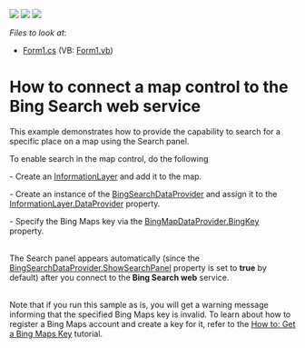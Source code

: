 <!-- default badges list -->
![](https://img.shields.io/endpoint?url=https://codecentral.devexpress.com/api/v1/VersionRange/128576223/16.1.4%2B)
[![](https://img.shields.io/badge/Open_in_DevExpress_Support_Center-FF7200?style=flat-square&logo=DevExpress&logoColor=white)](https://supportcenter.devexpress.com/ticket/details/E5065)
[![](https://img.shields.io/badge/📖_How_to_use_DevExpress_Examples-e9f6fc?style=flat-square)](https://docs.devexpress.com/GeneralInformation/403183)
<!-- default badges end -->
<!-- default file list -->
*Files to look at*:

* [Form1.cs](./CS/ConnectBingSearchProvider/Form1.cs) (VB: [Form1.vb](./VB/ConnectBingSearchProvider/Form1.vb))
<!-- default file list end -->
# How to connect a map control to the Bing Search web service


<p>This example demonstrates how to provide the capability to search for a specific place on a map using the Search panel. </p><p>To enable search in the map control, do the following</p><p>- Create an <a href="http://documentation.devexpress.com/#WindowsForms/clsDevExpressXtraMapInformationLayertopic"><u>InformationLayer</u></a> and add it to the map. </p><p>- Create an instance of the <a href="http://documentation.devexpress.com/#WindowsForms/clsDevExpressXtraMapBingSearchDataProvidertopic"><u>BingSearchDataProvider</u></a> and assign it to the <a href="http://documentation.devexpress.com/#WindowsForms/DevExpressXtraMapInformationLayer_DataProvidertopic"><u>InformationLayer.DataProvider</u></a> property. </p><p>- Specify the Bing Maps key via the <a href="http://documentation.devexpress.com/#WindowsForms/DevExpressXtraMapBingMapDataProvider_BingKeytopic"><u>BingMapDataProvider.BingKey</u></a> property. </p><p><br />
The Search panel appears automatically (since the <a href="http://documentation.devexpress.com/#WindowsForms/DevExpressXtraMapBingSearchDataProvider_ShowSearchPaneltopic"><u>BingSearchDataProvider.ShowSearchPanel</u></a> property is set to <strong>true</strong> by default) after you connect to the<strong> Bing Search web</strong> service. </p><p><br />
Note that if you run this sample as is, you will get a warning message informing that the specified Bing Maps key is invalid. To learn about how to register a Bing Maps account and create a key for it, refer to the <a href="http://documentation.devexpress.com/#WindowsForms/CustomDocument15102"><u>How to: Get a Bing Maps Key</u></a> tutorial.</p><br />


<br/>



